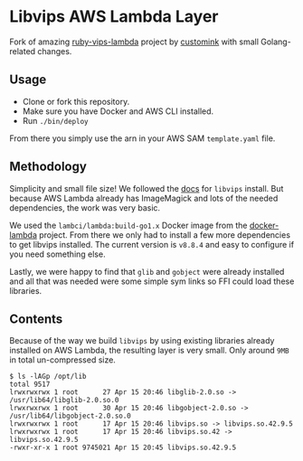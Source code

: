 # Libvips AWS Lambda Layer

Fork of amazing [ruby-vips-lambda](https://github.com/customink/ruby-vips-lambda) project by [customink](https://github.com/customink) with small Golang-related changes.

## Usage

* Clone or fork this repository.
* Make sure you have Docker and AWS CLI installed.
* Run `./bin/deploy`

From there you simply use the arn in your AWS SAM `template.yaml` file.


## Methodology

Simplicity and small file size! We followed the [docs](https://libvips.github.io/libvips/install.html) for `libvips` install. But because AWS Lambda already has ImageMagick and lots of the needed dependencies, the work was very basic.

We used the `lambci/lambda:build-go1.x` Docker image from the [docker-lambda](https://github.com/lambci/docker-lambda) project. From there we only had to install a few more dependencies to get libvips installed. The current version is `v8.8.4` and easy to configure if you need something else.

Lastly, we were happy to find that `glib` and `gobject` were already installed and all that was needed were some simple sym links so FFI could load these libraries.


## Contents

Because of the way we build `libvips` by using existing libraries already installed on AWS Lambda, the resulting layer is very small. Only around `9MB` in total un-compressed size.

```shell
$ ls -lAGp /opt/lib
total 9517
lrwxrwxrwx 1 root      27 Apr 15 20:46 libglib-2.0.so -> /usr/lib64/libglib-2.0.so.0
lrwxrwxrwx 1 root      30 Apr 15 20:46 libgobject-2.0.so -> /usr/lib64/libgobject-2.0.so.0
lrwxrwxrwx 1 root      17 Apr 15 20:46 libvips.so -> libvips.so.42.9.5
lrwxrwxrwx 1 root      17 Apr 15 20:46 libvips.so.42 -> libvips.so.42.9.5
-rwxr-xr-x 1 root 9745021 Apr 15 20:45 libvips.so.42.9.5
```




